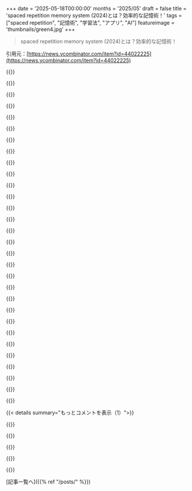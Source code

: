 +++
date = '2025-05-18T00:00:00'
months = '2025/05'
draft = false
title = 'spaced repetition memory system (2024)とは？効率的な記憶術！'
tags = ["spaced repetition", "記憶術", "学習法", "アプリ", "AI"]
featureimage = 'thumbnails/green4.jpg'
+++

> spaced repetition memory system (2024)とは？効率的な記憶術！

引用元：[https://news.ycombinator.com/item?id=44022225](https://news.ycombinator.com/item?id=44022225)




{{<matomeQuote body="これ数日分の資料読むの大変だね。もし圧倒されそうなら、 spaced repetition の基本がわかるこの漫画を読むのがおすすめだよ https://ncase.me/remember/<br>" userName="lovestory" createdAt="2025/05/18 19:22:35" color="">}}




{{<matomeQuote body="RemNote っていう spaced repetition + ノート + 学習アプリが超おすすめ！ Anki っぽいけど使いやすさが段違い。カード追加も簡単で、 cloze とか画像隠しもできる。最高のアルゴリズム FSRS 使ってるし、 AI 機能もすごい。スペイン語や数学の勉強でマジ役立つよ。 Anki みたいにいじる必要なくて「すぐ使える」感じ。開発も速いし、バグもたまにあるけど全体的に大満足！関係者じゃないけど超推す！<br>" userName="golly_ned" createdAt="2025/05/18 17:51:10" color="#45d325">}}




{{<matomeQuote body="めっちゃ高いじゃん。月18ドルってありえないでしょ？どうせ Electron 製で重いんだろうな。<br>" userName="theappsecguy" createdAt="2025/05/18 20:08:23" color="">}}




{{<matomeQuote body="RemNote の創業者だけど、無料版でもカードもノートも無制限で使えるよ！プロ版は月10ドルで、テーブルとか PDF アップロードとかが使える。一番高い18ドルのプランは AI クレジットも含まれてるんだ。<br>" userName="mfranzs" createdAt="2025/05/18 22:59:57" color="#ff33a1">}}




{{<matomeQuote body="Anki のどこが劣化なの？俺ソフト開発者だけど Anki は UX ひどくてダメだったんだよね。 RemNote はまだそんなに使ってないけど、 Anki と違って UI 改善に力入れてるみたいだし。<br>" userName="velcrovan" createdAt="2025/05/19 15:26:05" color="">}}




{{<matomeQuote body="Anki クローンじゃないし PC 疎くもないよ。俺、大手企業の ML エンジニアだけど、 Anki を使いこなすための時間とか我慢がないんだ。暇な学生じゃないんだよ。<br>" userName="golly_ned" createdAt="2025/05/22 21:43:26" color="">}}




{{<matomeQuote body="ローカルだけで使うにもアカウント必要みたいだね。ローカル対応はいいけど、アカウント必須だと微妙かな。同期に必要ってのはわかるけどね（ Anki もそうだし）。<br>" userName="cosmic_cheese" createdAt="2025/05/19 01:11:13" color="">}}




{{<matomeQuote body="Ankiが使いにくくてイライラしたから、Mochi[1]の大ファンになったんだ（回し者じゃないよ）。<br>MochiはmacOSとiOSに素晴らしいネイティブアプリがあるし（もっとあるかも？）、カードはmarkdown形式だからカスタムプロンプトを使えばLLMで作れるんだ。<br>あと今日知ったんだけど、APIもあるから、LLMがMCPサーバー経由で自動的に新しいカードをプッシュできるように挑戦してみるかも。<br>1. https://mochi.cards/" userName="christiangenco" createdAt="2025/05/19 01:23:46" color="#38d3d3">}}




{{<matomeQuote body="Mochiは最高だけど、アプリはネイティブじゃないんだよね（まあでも、ネイティブじゃないアプリの中ではかなり良いけど）。" userName="sunnybeetroot" createdAt="2025/05/19 16:48:36" color="">}}




{{<matomeQuote body="おすすめしてくれてありがとう！Ankiで同じ問題を感じてたんだ。オープンソースなのにクローンがもっとないのがショックだよ。remnote試すのが楽しみ。" userName="fsargent" createdAt="2025/05/18 18:49:43" color="">}}




{{<matomeQuote body="アストロターフィングじゃないよ。効率的な学習に関する質の高い製品が不足してるんだ。Ankiがあって、それからちょっとモダンなAnkiことMochiがある。それだけ。この分野でこんなに選択肢が少ないなんて信じられないよ。" userName="golly_ned" createdAt="2025/05/22 21:45:56" color="">}}




{{<matomeQuote body="remnoteを数ヶ月使った後、結局Mochi（見た目が良いAnkiって感じ）に乗り換えたんだ。個人的な経験だとね、<br>・UIがもっさりしてて複雑だった。モバイルやウェブでのブロック操作とかライン操作が使いにくかった。<br>・カードを表示するテーブルUIもすごく制限されてた。<br>・`\u003c==\u003e`を足してブロックをカードに変換するアイデアは天才だと思った！<br>・「AI」の使い方は本当に期待外れだったな。" userName="whereistejas" createdAt="2025/05/19 15:13:43" color="#ff5c5c">}}




{{<matomeQuote body="ブロックベースの編集にはいくつか不慣れな点があったな。今までブロックベースのエディタを頻繁に使ったことがなかったせいだと思うけど。<br>AI機能のいくつかは避けてるんだ。<br>・練習中にフラッシュカードの補足情報を生成する機能は、AIクレジットをすごい勢いで使いまくるのに、練習の邪魔になるだけだった。<br>・PDF要約の別のAI機能は全然機能しなかった。ハイライトしたまさにその部分のテキストと、即座に明確に矛盾する主張をしたんだ。<br>うまくいく場合は、もう最高なんだけどね。" userName="golly_ned" createdAt="2025/05/22 21:49:01" color="#ff33a1">}}




{{<matomeQuote body="コンピュータサイエンスの学位を取る間ずっとこれを使ってたけど、めちゃくちゃ役に立ったよ。今は信頼できる個人知識ベースとして頼りにしてる。" userName="britannio" createdAt="2025/05/19 08:10:53" color="#ff33a1">}}




{{<matomeQuote body="間隔反復システムは何度か試したことがあるんだ。いつも気づく問題は、正直覚える価値があるようなものがそんなにないってこと。本当に重要なことは覚えようとしなくても覚えてるし、それ以外のことは、毎日のカード復習がしばらくすると目的のない雑用みたいに感じてくるんだよね。" userName="vjk800" createdAt="2025/05/19 05:14:28" color="">}}




{{<matomeQuote body="Ankiを記憶のためじゃなく、むしろセレンディピティ・エンジンとして使ってるよ。面白い観察や考えが浮かんだら、それを数行書いて、Obsidianに（関連ノートへのリンクと一緒に）保存するのと、Ankiに穴埋め問題として保存するんだ。<br>Ankiは長い復習サイクルに設定してて（1日、1週間、1ヶ月、その後自動）、週に1回くらい復習してる。その過程で、ノートがランダムに出てきたり、復習ノートと最近取り組んでることとの繋がりを見つけたりして、新しいアイデアが浮かぶことが多いんだ。" userName="kd5bjo" createdAt="2025/05/19 10:08:13" color="#ff5733">}}




{{<matomeQuote body="いくつか例を挙げるね。＜br＞生物学を学ぶなら”anabolic reaction”とか”reverse transcriptase”みたいな用語を暗記したり。代数を学ぶならS_nとかGL_nみたいな主要な群を覚えたり。統計学なら主要な確率分布とその平均、標準偏差を暗記したり。数学コンテストの準備なら”Chinese remainder theorem”みたいなことを覚えたりね。＜br＞これって学習のほんの一部分だけど、他の部分を劇的に加速させるんだ。こうやって暗記しとけば、文章を読んでる時に調べたり考えたりしなくても内容を理解できるようになるし、複雑な問題解決をしてる時に必要な知識がすぐに引き出せるようになるよ。＜br＞これは最初の（表面的な学習の）段階かそれより前にやって、覚えたらもっと進んだ文脈（研究論文読んだり、教えたり、複雑な問題解いたり）で使うんだ。＜br＞こういうの全部繋がってるから、SRは知識ネットワークの簡単な部分を素早く手軽に作り始めるのに役立つよ。" userName="frognumber" createdAt="2025/05/19 15:06:20" color="#ff5c5c">}}




{{<matomeQuote body="僕もたくさんの事実を暗記するのが役に立つ場面を見つけられなかった状況に似てるよ。よく見る主な使い道は、言語学習での語彙構築だよね。でも、他のことにも使ってる人はきっといるんだよね？＜br＞これを見て、仕事でISO/IEC標準の重要な部分を覚えるのにもっと上手くなるにはどうしたらいいかなって思ったんだけど、それがflashcardにどう当てはまるか分からないんだ。" userName="bizzleDawg" createdAt="2025/05/19 06:09:30" color="">}}




{{<matomeQuote body="どんな状況でISO/IEC標準の特定の箇所を思い出したいと思うの？その状況を短い説明にしてflashcardの質問側に書いてみて。答え側には覚えたい対応する情報を載せるんだよ。＜br＞もちろん、同じ情報がほとんど二度と必要ないってこともあるだろうから、その場合は記憶に定着させるのはあんまり役に立たないかもね。" userName="yorwba" createdAt="2025/05/19 06:20:02" color="#ff33a1">}}




{{<matomeQuote body="僕はUS Amateur Radio exam poolsっていう（公開されてる）試験問題集でSRを作ったよ。両方の（TechnicianとGeneralの）試験を同じボランティア試験セッションで受けようとしてるからね。＜br＞両方のプールから問題を混ぜてまとめて勉強したら、二つの大きなメリットがあったんだ。１）最初にTechnicianだけに集中してからGeneralを”おまけ”で受けようってならなかったことと、２）教材間の繋がりが見えるようになったことだよ。" userName="DrillShopper" createdAt="2025/05/19 13:08:14" color="#ff5c5c">}}




{{<matomeQuote body="Ankiを使って立方数と根っこ、レシピ、音楽理論を覚えたよ。他のアイデアに興味があるなら、ここ↓で公開されてるデッキをブラウズできるよ。＜br＞https://ankiweb.net/shared/decks" userName="fauxswede" createdAt="2025/05/19 07:18:08" color="#38d3d3">}}




{{<matomeQuote body="Michael Nielsenが数学でspaced repetitionを使うことについての記事があるよ。＜br＞ここ↓ね。＜br＞https://cognitivemedium.com/srs-mathematics" userName="scroogey" createdAt="2025/05/19 11:21:25" color="">}}




{{<matomeQuote body="彼の記事↓https://andymatuschak.org/books/＜br＞これに触発されて、ePubにQアンドAとSRを埋め込める readboost.io を作ったんだ。まだバグがあるかもしれないけど、個人的にはすごく役に立ったよ！" userName="pillefitz" createdAt="2025/05/18 20:17:06" color="">}}




{{<matomeQuote body="この同じ筆者によるブログ記事、”How to write good prompts” をすごく強くおすすめするよ。この記事を読んで、spaced repetitionが自分の中でカチッと腑に落ちたんだ。" userName="dmazin" createdAt="2025/05/18 19:15:51" color="#ff5733">}}




{{<matomeQuote body="記事の筆者が挙げてない採用障壁（少なくとも俺にとってだけど）の一つね：俺は学んでるトピックのカード作るのに世界で一番不適格な人間なんだわ。不正確な情報を効果的かつ効率的に暗記しちゃうカードをかなり作りそうなんだよね。そんなリスクは取りたくないかな。" userName="dpkirchner" createdAt="2025/05/19 12:14:47" color="">}}




{{<matomeQuote body="俺は基本、十分有効なドメインのコーパスから直接コピペするだけだよ。" userName="adolph" createdAt="2025/05/19 14:13:54" color="">}}




{{<matomeQuote body="他のプロダクトおすすめ（Androidであるよ）：<br> https://normata.com/flip/<br>リアルな語学学校で（ドイツ語学んでるんだ）補助ツールとして使ってる。<br>ゼロから新しいStudy Set作って、レッスンごとに新しい単語を暗記するために追加してるよ。<br>今のところ気に入ってる！" userName="CuriousToaster" createdAt="2025/05/20 20:40:59" color="#785bff">}}




{{<matomeQuote body="俺は読んだことのメモを保存するのにSRSの変形版を使ってるよ（普通のSRSは普通のSRSのことに使うのはもちろん）。Psycho-Cyberneticsとか、7 Habitsとか、Iron Johnとか、読んだ本のメモをチャンクにして、1日3～4個レビューしてる。読んだら特に目立つものは「毎日のレビュー」に切り抜いて、それからメモは何日、何週、何ヶ月か先に戻すんだ。このやり方は15年くらいやってるけど、うまくいってるよ。" userName="petesergeant" createdAt="2025/05/19 08:15:28" color="#38d3d3">}}




{{<matomeQuote body="兄弟コメントと同じく：https://apps.ankiweb.net/ は<br>・Open Source<br>・Cross-platform<br>・iOS以外はタダ<br>・コミュニティとかエコシステムがあるくらい人気<br>だよ。" userName="yjftsjthsd-h" createdAt="2025/05/18 19:40:01" color="#ff5c5c">}}




{{<matomeQuote body="厚かましい宣伝だけどさ：org-anki[1]を使えば、org-modeのノートからAnkiカードを管理できるよ。[1] https://github.com/eyeinsky/org-anki" userName="markusl2ll" createdAt="2025/05/19 07:38:17" color="">}}




{{< details summary="もっとコメントを表示（1）">}}

{{<matomeQuote body="AnkiDroid" userName="Tomte" createdAt="2025/05/18 19:34:40" color="">}}




{{<matomeQuote body="Mochiはすごく良いよ" userName="sunnybeetroot" createdAt="2025/05/19 16:52:48" color="">}}




{{<matomeQuote body="これ、試験に受かるとか、詰め込みには良いね。でも長期的な深い思考にはあんまり合わなかったな。" userName="synergy20" createdAt="2025/05/19 01:05:47" color="">}}




{{<matomeQuote body="これ、 Spanish verb conjugations を覚えるのにめっちゃ役立ったよ。おかげでスペイン語全体が良くなった感じ。<br>デッキ作った人の努力のおかげだね。<br>https://www.asiteaboutnothing.net/w_ultimate_spanish_conjuga..." userName="collyw" createdAt="2025/05/19 07:52:29" color="#45d325">}}

{{</details>}}



[記事一覧へ]({{% ref "/posts/" %}})
